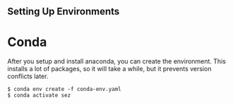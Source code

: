 Setting Up Environments
-----------------------


Conda
=====

After you setup and install anaconda, you can create the environment. This installs a lot of packages, 
so it will take a while, but it prevents version conflicts later. 

    $ conda env create -f conda-env.yaml
    $ conda activate sez
    
